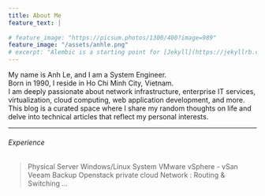 ```yaml
---
title: About Me
feature_text: |
  
# feature_image: "https://picsum.photos/1300/400?image=989"
feature_image: "/assets/anhle.png"
# excerpt: "Alembic is a starting point for [Jekyll](https://jekyllrb.com/) projects. Rather than starting from scratch, this boilerplate is designed to get the ball rolling immediately. Install it, configure it, tweak it, push it."
---
```


My name is Anh Le, and I am a System Engineer.
<br>
Born in 1990, I reside in Ho Chi Minh City, Vietnam.
<br>
I am deeply passionate about network infrastructure, enterprise IT services, virtualization, cloud computing, web application development, and more.
<br>
This blog is a curated space where I share my random thoughts on life and delve into technical articles that reflect my personal interests.

---
###### Experience

> Physical Server
> Windows/Linux System
> VMware vSphere - vSan
> Veeam Backup
> Openstack private cloud 
> Network : Routing & Switching
> ...